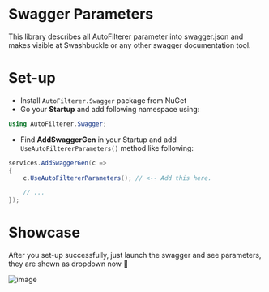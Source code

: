 ﻿# Swagger Parameters
This library describes all AutoFilterer parameter into swagger.json and makes visible at Swashbuckle or any other swagger documentation tool.

# Set-up

- Install `AutoFilterer.Swagger` package from NuGet
- Go your **Startup** and add following namespace using:
```csharp
using AutoFilterer.Swagger;
```
 
- Find **AddSwaggerGen** in your Startup and add `UseAutoFiltererParameters()` method like following:

```csharp
services.AddSwaggerGen(c =>
{
    c.UseAutoFiltererParameters(); // <-- Add this here.

    // ...
});
```

# Showcase
After you set-up successfully, just launch the swagger and see parameters, they are shown as dropdown now 🚀

![image](https://user-images.githubusercontent.com/23705418/82148416-b89e0b80-985c-11ea-801c-646a1651dc3d.png)


